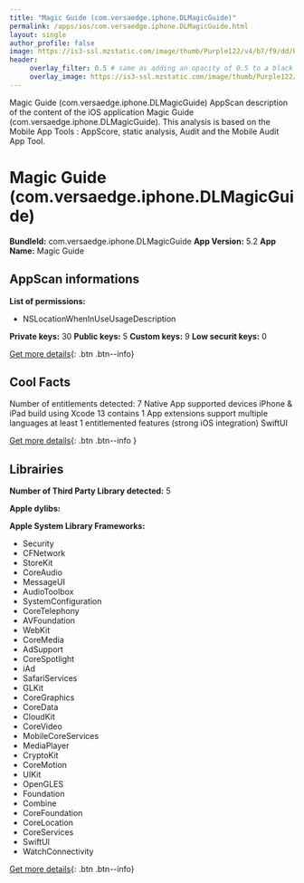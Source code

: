 ```yaml
---
title: "Magic Guide (com.versaedge.iphone.DLMagicGuide)"
permalink: /apps/ios/com.versaedge.iphone.DLMagicGuide.html
layout: single
author_profile: false
image: https://is3-ssl.mzstatic.com/image/thumb/Purple122/v4/b7/f9/dd/b7f9ddd5-8525-8c6b-753f-5453d7398e98/DLAppIcon-0-1x_U007emarketing-0-7-0-0-sRGB-GLES2_U002c0-85-220.png/512x512bb.jpg
header: 
     overlay_filter: 0.5 # same as adding an opacity of 0.5 to a black background
     overlay_image: https://is3-ssl.mzstatic.com/image/thumb/Purple122/v4/b7/f9/dd/b7f9ddd5-8525-8c6b-753f-5453d7398e98/DLAppIcon-0-1x_U007emarketing-0-7-0-0-sRGB-GLES2_U002c0-85-220.png/512x512bb.jpg
---
```

Magic Guide (com.versaedge.iphone.DLMagicGuide) AppScan description of the content of the iOS application Magic Guide (com.versaedge.iphone.DLMagicGuide). This analysis is based on the Mobile App Tools : AppScore, static analysis, Audit and the Mobile Audit App Tool.

# Magic Guide (com.versaedge.iphone.DLMagicGuide)

**BundleId:** com.versaedge.iphone.DLMagicGuide
**App Version:** 5.2
**App Name:** Magic Guide


## AppScan informations 

**List of permissions:** 
- NSLocationWhenInUseUsageDescription
  
  
**Private keys:** 30
**Public keys:** 5
**Custom keys:** 9
**Low securit keys:** 0
  
[Get more details](/pricing.html){: .btn .btn--info}

## Cool Facts

Number of entitlements detected: 7
Native App
supported devices iPhone & iPad
build using Xcode 13
contains 1 App extensions
support multiple languages
at least 1 entitlemented features (strong iOS integration)
SwiftUI
  
[Get more details](/pricing.html){: .btn .btn--info }

## Librairies 
**Number of Third Party Library detected:** 5


**Apple dylibs:**


**Apple System Library Frameworks:**
- Security
- CFNetwork
- StoreKit
- CoreAudio
- MessageUI
- AudioToolbox
- SystemConfiguration
- CoreTelephony
- AVFoundation
- WebKit
- CoreMedia
- AdSupport
- CoreSpotlight
- iAd
- SafariServices
- GLKit
- CoreGraphics
- CoreData
- CloudKit
- CoreVideo
- MobileCoreServices
- MediaPlayer
- CryptoKit
- CoreMotion
- UIKit
- OpenGLES
- Foundation
- Combine
- CoreFoundation
- CoreLocation
- CoreServices
- SwiftUI
- WatchConnectivity


  
[Get more details](/pricing.html){: .btn .btn--info}

